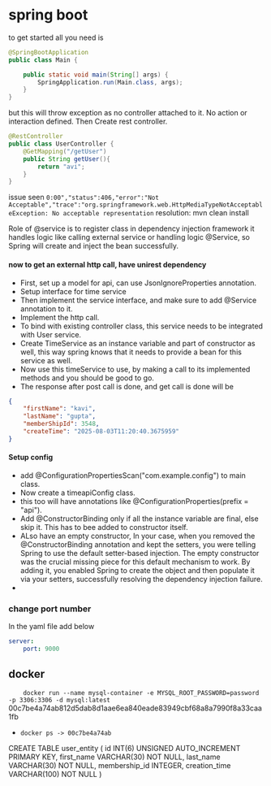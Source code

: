# spring boot

to get started all you need is 

```java
@SpringBootApplication
public class Main {

	public static void main(String[] args) {
		SpringApplication.run(Main.class, args);
	}
}
``` 


but this will throw exception as no controller attached to it.
No action or interaction defined.
Then Create rest controller.
```java
@RestController
public class UserController {
    @GetMapping("/getUser")
    public String getUser(){
        return "avi";
    }
}

```

issue seen
`0:00","status":406,"error":"Not Acceptable","trace":"org.springframework.web.HttpMediaTypeNotAcceptableException: No acceptable representation`
resolution: mvn clean install


Role of @service is to register class in dependency injection framework
it handles logic like calling external service or handling logic
@Service, so Spring will create and inject the bean successfully.

#### now to get an external http call, have unirest dependency
- First, set up a model for api, can use JsonIgnoreProperties annotation.
- Setup interface for time service
- Then implement the service interface, and make sure to add @Service annotation to it.
- Implement the http call.
- To bind with existing controller class, this service needs to be integrated with User service.
- Create TimeService as an instance variable and part of constructor as well, this way spring knows that it needs to provide a bean for this service as well.
- Now use this timeService to use, by making a call to its implemented methods and you should be good to go.
- The response after post call is done, and get call is done will be
```json
{
    "firstName": "kavi",
    "lastName": "gupta",
    "memberShipId": 3548,
    "createTime": "2025-08-03T11:20:40.3675959"
}
```

#### Setup config

- add @ConfigurationPropertiesScan("com.example.config") to main class.
- Now create a timeapiConfig class.
- this too will have annotations like @ConfigurationProperties(prefix = "api").
- Add @ConstructorBinding only if all the instance variable are final, else skip it. This has to bee added to constructor itself.
- ALso have an empty constructor, In your case, when you removed the @ConstructorBinding annotation and kept the setters, you were telling Spring to use the default setter-based injection. The empty constructor was the crucial missing piece for this default mechanism to work. By adding it, you enabled Spring to create the object and then populate it via your setters, successfully resolving the dependency injection failure.
- 

### change port number
In the yaml file add below
```yaml
server:
    port: 9000
```

## docker
`    docker run --name mysql-container -e MYSQL_ROOT_PASSWORD=password -p 3306:3306 -d mysql:latest`
00c7be4a74ab812d5dab8d1aae6ea840eade83949cbf68a8a7990f8a33caa1fb

- `docker ps -> 00c7be4a74ab`

CREATE TABLE user_entity (
id INT(6) UNSIGNED AUTO_INCREMENT PRIMARY KEY,
first_name VARCHAR(30) NOT NULL,
last_name VARCHAR(30) NOT NULL,
membership_id INTEGER,
creation_time VARCHAR(100) NOT NULL
)
    